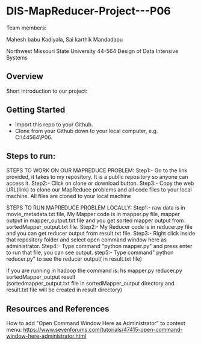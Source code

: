 # DIS-MapReducer-Project---P06

Team members: 

Mahesh babu Kadiyala, 
Sai karthik Mandadapu

Northwest Missouri State University
44-564 Design of Data Intensive Systems

## Overview

Short introduction to our project:

## Getting Started

- Import this repo to your Github.
- Clone from your Github down to your local computer, e.g. C:\44564\P06.

## Steps to run:

STEPS TO WORK ON OUR MAPREDUCE PROBLEM:
Step1:- Go to the link provided, it takes to my repository. It is a public repository so anyone can access it.
Step2:- Click on clone or download button.
Step3:- Copy the web URL(link) to clone our MapReduce problems and all code files to your local machine.  All files are cloned to your local machine

STEPS TO RUN MAPREDUCE PROBLEM LOCALLY:
Step1:- raw data is in movie_metadata.txt file, My Mapper code is in mapper.py file, mapper output in mapper_output.txt file and you get sorted mapper output from sortedMapper_output.txt file.
Step2:- My Reducer code is in reducer.py file and you can get reducer output from result.txt file.
Step3:- Right click inside that repository folder and select open command window here as administrator.
Step4:- Type command "python mapper.py" and press enter to run that file, you can see output.
step5:- Type command" python reducer.py" to see the reducer output( in result.txt file)

if you are running in hadoop the command is: hs mapper.py reducer.py sortedMapper_output result   
(sortedmapper_output.txt file in sortedMapper_output directory and result.txt file will be created in result directory)

## Resources and References


How to add "Open Command Window Here as Administrator" to context menu:
https://www.sevenforums.com/tutorials/47415-open-command-window-here-administrator.html








